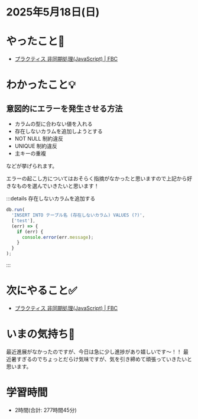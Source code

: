 # 2025年5月18日(日)

# やったこと📝

- [プラクティス 非同期処理\(JavaScript\) \| FBC](https://bootcamp.fjord.jp/practices/204)

# わかったこと💡
## 意図的にエラーを発生させる方法
- カラムの型に合わない値を入れる
- 存在しないカラムを追加しようとする
- NOT NULL 制約違反
- UNIQUE 制約違反
- 主キーの重複

などが挙げられます。

エラーの起こし方についてはおそらく指摘がなかったと思いますので上記から好きなものを選んでいきたいと思います！

:::details 存在しないカラムを追加する
```javascript
db.run(
  'INSERT INTO テーブル名 (存在しないカラム) VALUES (?)',
  ['test'],
  (err) => {
    if (err) {
      console.error(err.message); 
    }
  }
);
```
:::
# 次にやること✅

- [プラクティス 非同期処理\(JavaScript\) \| FBC](https://bootcamp.fjord.jp/practices/204)

# いまの気持ち🫶

最近進展がなかったのですが、今日は急に少し進捗があり嬉しいです〜！！
最近暑すぎるのでちょっとだらけ気味ですが、気を引き締めて頑張っていきたいと思います。

# 学習時間

- 2時間(合計: 277時間45分)
